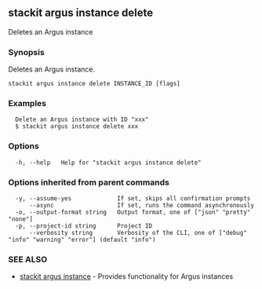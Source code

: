## stackit argus instance delete

Deletes an Argus instance

### Synopsis

Deletes an Argus instance.

```
stackit argus instance delete INSTANCE_ID [flags]
```

### Examples

```
  Delete an Argus instance with ID "xxx"
  $ stackit argus instance delete xxx
```

### Options

```
  -h, --help   Help for "stackit argus instance delete"
```

### Options inherited from parent commands

```
  -y, --assume-yes             If set, skips all confirmation prompts
      --async                  If set, runs the command asynchronously
  -o, --output-format string   Output format, one of ["json" "pretty" "none"]
  -p, --project-id string      Project ID
      --verbosity string       Verbosity of the CLI, one of ["debug" "info" "warning" "error"] (default "info")
```

### SEE ALSO

* [stackit argus instance](./stackit_argus_instance.md)	 - Provides functionality for Argus instances

